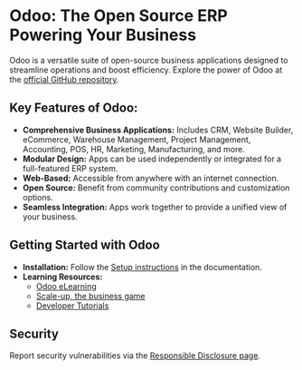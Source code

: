 # Odoo: The Open Source ERP Powering Your Business

Odoo is a versatile suite of open-source business applications designed to streamline operations and boost efficiency. Explore the power of Odoo at the [official GitHub repository](https://github.com/odoo/odoo).

## Key Features of Odoo:

*   **Comprehensive Business Applications:** Includes CRM, Website Builder, eCommerce, Warehouse Management, Project Management, Accounting, POS, HR, Marketing, Manufacturing, and more.
*   **Modular Design:** Apps can be used independently or integrated for a full-featured ERP system.
*   **Web-Based:** Accessible from anywhere with an internet connection.
*   **Open Source:** Benefit from community contributions and customization options.
*   **Seamless Integration:** Apps work together to provide a unified view of your business.

## Getting Started with Odoo

*   **Installation:** Follow the [Setup instructions](https://www.odoo.com/documentation/master/administration/install/install.html) in the documentation.
*   **Learning Resources:**
    *   [Odoo eLearning](https://www.odoo.com/slides)
    *   [Scale-up, the business game](https://www.odoo.com/page/scale-up-business-game)
    *   [Developer Tutorials](https://www.odoo.com/documentation/master/developer/howtos.html)

## Security

Report security vulnerabilities via the [Responsible Disclosure page](https://www.odoo.com/security-report).